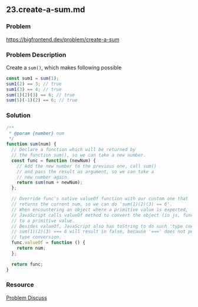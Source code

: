 ## 23.create-a-sum.md

### Problem

https://bigfrontend.dev/problem/create-a-sum

### Problem Description

Create a `sum()`, which makes following possible

```js
const sum1 = sum(1);
sum1(2) == 3; // true
sum1(3) == 4; // true
sum(1)(2)(3) == 6; // true
sum(5)(-1)(2) == 6; // true
```

### Solution

```js
/**
 * @param {number} num
 */
function sum(num) {
  // Declare a function which will be returned by
  // the function sum(), so we can take a new number.
  const func = function (newNum) {
    // Add the new number to the previous one, call sum()
    // and pass the result as argument, so we can take a
    // new number again.
    return sum(num + newNum);
  };

  // Override func's native valueOf function with our custom one that
  // returns the current num, so we can do 'sum(1)(2)(3) == 6'.
  // When encountering an object where a primitive value is expected,
  // JavaScript calls valueOf method to convert the object (in js, functions are objects )
  // to a primitive value.
  // Besides valueOf, JavaScript also has toString to do such 'type coercion'.
  // sum(1)(2)(3) === 6 will result in false, because '===' does not perform
  // type conversion.
  func.valueOf = function () {
    return num;
  };

  return func;
}
```

### Resource

[Problem Discuss](https://bigfrontend.dev/problem/create-a-sum/discuss)
